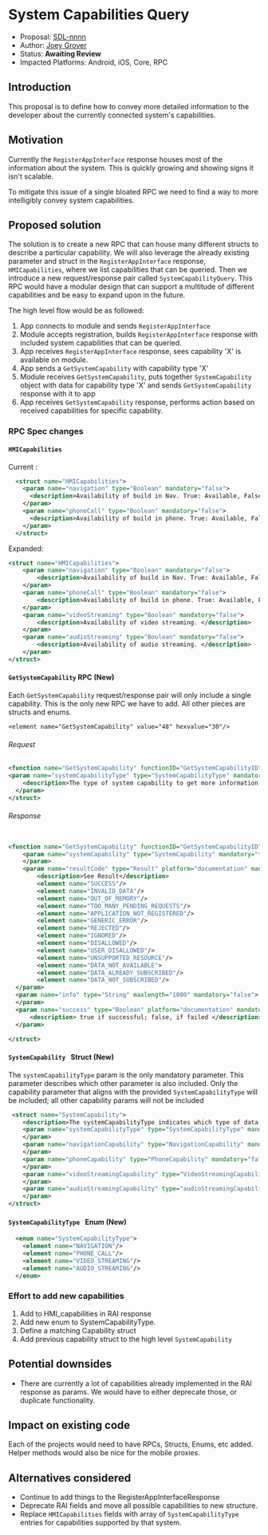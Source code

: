 # System Capabilities Query

* Proposal: [SDL-nnnn](nnnn-system_capabilities_query.md)
* Author: [Joey Grover](https://github.com/joeygrover)
* Status: **Awaiting Review**
* Impacted Platforms: Android, iOS, Core, RPC

## Introduction

This proposal is to define how to convey more detailed information to the developer about the currently connected system's capabilities. 

## Motivation

Currently the `RegisterAppInterface` response houses most of the information about the system. This is quickly growing and showing signs it isn't scalable.

To mitigate this issue of a single bloated RPC we need to find a way to more intelligibly convey system capabilities.

## Proposed solution

The solution is to create a new RPC that can house many different structs to describe a particular capability. We will also leverage the already existing parameter and struct in the `RegisterAppInterface` response, `HMICapabilities`, where we list capabilities that can be queried. Then we introduce a new request/response pair called `SystemCapabilityQuery`. This RPC would have a modular design that can support a multitude of different capabilities and be easy to expand upon in the future.

The high level flow would be as followed:

1. App connects to module and sends `RegisterAppInterface`
2. Module accepts registration, builds `RegisterAppInterface` response with included system capabilities that can be queried.
3. App receives `RegisterAppInterface` response, sees capability 'X' is available on module.
4. App sends a `GetSystemCapability` with capability type 'X'
5. Module receives `GetSystemCapability`, puts together `SystemCapability` object with data for capability type 'X' and sends `GetSystemCapability` response with it to app
6. App receives  `GetSystemCapability` response, performs action based on received capabilities for specific capability. 

### RPC Spec changes

#### `HMICapabilities`
Current :

```xml
  <struct name="HMICapabilities">
    <param name="navigation" type="Boolean" mandatory="false">
      <description>Availability of build in Nav. True: Available, False: Not Available</description>
    </param>
    <param name="phoneCall" type="Boolean" mandatory="false">
      <description>Availability of build in phone. True: Available, False: Not Available </description>
    </param>
  </struct>
```

Expanded:

```xml
<struct name="HMICapabilities">
    <param name="navigation" type="Boolean" mandatory="false">
        <description>Availability of build in Nav. True: Available, False: Not Available</description>
    </param>
    <param name="phoneCall" type="Boolean" mandatory="false">
        <description>Availability of build in phone. True: Available, False: Not Available </description>
    </param>
    <param name="videoStreaming" type="Boolean" mandatory="false">
        <description>Availability of video streaming. </description>
    </param>
    <param name="audioStreaming" type="Boolean" mandatory="false">
        <description>Availability of audio streaming. </description>
    </param>
</struct>
```

#### `GetSystemCapability` RPC (New)

Each `GetSystemCapability` request/response pair will only include a single capability. This is the only new RPC we have to add. All other pieces are structs and enums. 


`<element name="GetSystemCapability" value="48" hexvalue="30"/>`

###### Request

```xml
<function name="GetSystemCapability" functionID="GetSystemCapabilityID" messagetype="request">
<param name="systemCapabilityType" type="SystemCapabilityType" mandatory="true">
  	<description>The type of system capability to get more information on</description>
  </param>
</struct>
```

###### Response

```xml

<function name="GetSystemCapability" functionID="GetSystemCapabilityID" messagetype="response">
    <param name="systemCapability" type="SystemCapability" mandatory="true">    
    </param>
    <param name="resultCode" type="Result" platform="documentation" mandatory="true">
        <description>See Result</description>
        <element name="SUCCESS"/>
        <element name="INVALID_DATA"/>
        <element name="OUT_OF_MEMORY"/>
        <element name="TOO_MANY_PENDING_REQUESTS"/>
        <element name="APPLICATION_NOT_REGISTERED"/>
        <element name="GENERIC_ERROR"/>
        <element name="REJECTED"/>
        <element name="IGNORED"/>
        <element name="DISALLOWED"/>
        <element name="USER_DISALLOWED"/>
        <element name="UNSUPPORTED_RESOURCE"/>
        <element name="DATA_NOT_AVAILABLE">
        <element name="DATA_ALREADY_SUBSCRIBED"/>
        <element name="DATA_NOT_SUBSCRIBED"/>
  </param>
  <param name="info" type="String" maxlength="1000" mandatory="false">
  </param>
  <param name="success" type="Boolean" platform="documentation" mandatory="true">
      <description> true if successful; false, if failed </description>
  </param>

</struct>

```

    
#### `SystemCapability ` Struct (New)

The `systemCapabilityType` param is the only mandatory parameter. This parameter describes which other parameter is also included. Only the capability parameter that aligns with the provided `SystemCapabilityType` will be included; all other capability params will not be included

```xml
 <struct name="SystemCapability">
    <description>The systemCapabilityType indicates which type of data should be changed and identifies which data object exists in this struct. For example, if the SystemCapability Type is NAVIGATION then a "navigationCapability" should exist</description>
    <param name="systemCapabilityType" type="SystemCapabilityType" mandatory="true">
    </param>
    <param name="navigationCapability" type="NavigationCapability" mandatory="false">
    </param>
    <param name="phoneCapability" type="PhoneCapability" mandatory="false">
    </param>
    <param name="videoStreamingCapability" type="VideoStreamingCapability" mandatory="false">
    </param>
    <param name="audioStreamingCapability" type="audioStreamingCapability" mandatory="false">
    </param>
</struct>
```


#### `SystemCapabilityType ` Enum (New)

```xml
  <enum name="SystemCapabilityType">
    <element name="NAVIGATION"/>
    <element name="PHONE_CALL"/>
    <element name="VIDEO_STREAMING"/>
    <element name="AUDIO_STREAMING"/>
  </enum>
```

### Effort to add new capabilities
 1. Add to HMI_capabilities in RAI response
 2. Add new enum to SystemCapabilityType.
 3. Define a matching Capability struct
 4. Add previous capability struct to the high level `SystemCapability`
 
## Potential downsides

- There are currently a lot of capabilities already implemented in the RAI response as params. We would have to either deprecate those, or duplicate functionality.

## Impact on existing code
Each of the projects would need to have RPCs, Structs, Enums, etc added. Helper methods would also be nice for the mobile proxies. 


## Alternatives considered

- Continue to add things to the RegisterAppInterfaceResponse
- Deprecate RAI fields and move all possible capabilities to new structure.
- Replace `HMICapabilities` fields with array of `SystemCapabilityType` entries for capabilities supported by that system.